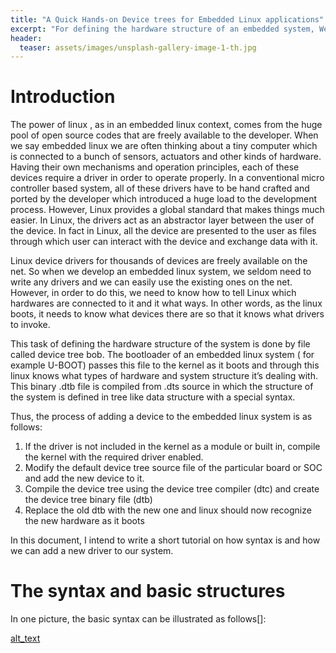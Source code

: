 ```yaml
---
title: "A Quick Hands-on Device trees for Embedded Linux applications"
excerpt: "For defining the hardware structure of an embedded system, We must know about device trees. In this blog, I document what I learn about this."
header:
  teaser: assets/images/unsplash-gallery-image-1-th.jpg
---
```

# Introduction 

The power of linux , as in an embedded linux context, comes from the huge pool of open source codes that are freely available to the developer. When we say embedded linux we are often thinking about a tiny computer which is  connected to a bunch of sensors, actuators and other kinds of hardware. Having their own mechanisms and operation principles, each of these devices require a driver in order to operate properly. In a conventional micro controller based system, all of these drivers have to be hand crafted and ported by the developer which introduced a huge load to the development process. However, Linux provides a global standard that makes things much easier. In Linux, the drivers act as an abstractor layer between the user of the device. In fact in Linux, all the device are presented to the user as files through which user can interact with the device and exchange data with it. 

Linux device drivers for thousands of devices are freely available on the net. So when we develop an embedded linux system, we seldom need to write any drivers and we can easily use the existing  ones on the net. However, in order to do this, we need to know how to tell Linux which hardwares are connected to it and it what ways. In other words, as the linux boots, it needs to know what devices there are  so that it knows what drivers to invoke. 

This task of defining the hardware structure of the system is done by file called device tree bob. The bootloader of an embedded linux system ( for example U-BOOT) passes this file to the kernel as it boots and through this linux knows what types of hardware and system structure it’s dealing with. This binary .dtb file is compiled from .dts source in which the structure of the system is defined in tree like data structure with a special syntax. 

Thus, the process of adding a device to the embedded linux system is as follows:



1. If the driver is not included in the kernel as a module or built in, compile the kernel with the required driver enabled.
2. Modify the default device tree source file of the particular board or SOC and add the new device to it.
3. Compile the device tree using the device tree compiler (dtc) and create the device tree binary file (dtb)
4. Replace the old dtb with the new one and linux should now recognize the new hardware as it boots

In this document, I intend to write a short tutorial on how syntax is and how we can add a new driver to our system. 
# The syntax and basic structures

In one picture, the basic syntax can be illustrated as follows[]:

[alt_text](/assets/contents/embedded/dt_basic_structure.png)
